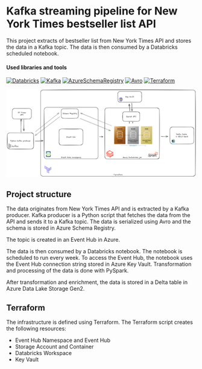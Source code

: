 # Kafka streaming pipeline for New York Times bestseller list API
This project extracts of bestseller list from New York Times API and stores the data in a Kafka topic. The data is then consumed by a Databricks scheduled notebook.

#### Used libraries and tools
[![Databricks][Databricks]][Databricks-url] [![Kafka][Kafka]][Kafka-url] [![AzureSchemaRegistry][AzureSchemaRegistry]][AzureSchemaRegistry-url] [![Avro][Avro]][Avro-url] [![Terraform][Terraform]][Terraform-url]

![Diagram](./assets/diagram.png)

## Project structure
The data originates from New York Times API and is extracted by a Kafka producer. Kafka producer is a Python script that fetches the data from the API and sends it to a Kafka topic. The data is serialized using Avro and the schema is stored in Azure Schema Registry.

The topic is created in an Event Hub in Azure. 

The data is then consumed by a Databricks notebook. The notebook is scheduled to run every week. To access the Event Hub, the notebook uses the Event Hub connection string stored in Azure Key Vault. Transformation and processing of the data is done with PySpark.

After transformation and enrichment, the data is stored in a Delta table in Azure Data Lake Storage Gen2.

## Terraform
The infrastructure is defined using Terraform. The Terraform script creates the following resources:
- Event Hub Namespace and Event Hub
- Storage Account and Container
- Databricks Workspace
- Key Vault

<!-- MARKDOWN LINKS & IMAGES -->
[Databricks]: https://img.shields.io/badge/Databricks-FF8135?style=for-the-badge&logo=databricks
[Databricks-url]: https://databricks.com/

[Kafka]: https://img.shields.io/badge/Kafka-231F20?style=for-the-badge&logo=apache-kafka
[Kafka-url]: https://kafka.apache.org/

[AzureSchemaRegistry]: https://img.shields.io/badge/Azure%20Schema%20Registry-2560E0?style=for-the-badge&logo=microsoft-azure
[AzureSchemaRegistry-url]: https://azure.microsoft.com/en-us/services/schema-registry/

[Avro]: https://img.shields.io/badge/Avro-0041C2?style=for-the-badge&logo=apache-avro
[Avro-url]: https://avro.apache.org/

[Terraform]: https://img.shields.io/badge/Terraform-623CE4?style=for-the-badge&logo=terraform
[Terraform-url]: https://www.terraform.io/

